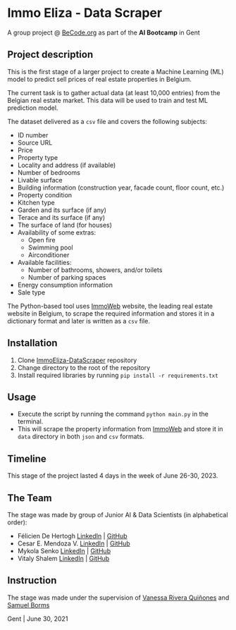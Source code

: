 
# Immo Eliza - Data Scraper
A group project @ [BeCode.org](https://becode.org/) as part of the **AI Bootcamp** in Gent


## Project description

This is the first stage of a larger project to create a Machine Learning (ML) model to predict sell prices of real estate properties in Belgium.

The current task is to gather actual data (at least 10,000 entries) from the Belgian real estate market. This data will be used to train and test ML prediction model.

The dataset delivered as a `csv` file and covers the following subjects:
- ID number
- Source URL
- Price
- Property type
- Locality and address (if available)
- Number of bedrooms
- Livable surface
- Building information (construction year, facade count, floor count, etc.)
- Property condition
- Kitchen type
- Garden and its surface (if any)
- Terace and its surface (if any)
- The surface of land (for houses)
- Availability of some extras:
    - Open fire
    - Swimming pool
    - Airconditioner
- Available facilities:
    - Number of bathrooms, showers, and/or toilets
    - Number of parking spaces
- Energy consumption information
- Sale type

The Python-based tool uses [ImmoWeb](https://www.immoweb.be/en) website, the leading real estate website in Belgium, to scrape the required information and stores it in a dictionary format and later is written as a `csv` file.


## Installation

1. Clone [ImmoEliza-DataScraper](https://github.com/vitaly-shalem/ImmoEliza-DataScraper) repository
2. Change directory to the root of the repository
3. Install required libraries by running `pip install -r requirements.txt`


## Usage

- Execute the script by running the command `python main.py` in the terminal. 
- This will scrape the property information from [ImmoWeb](https://www.immoweb.be/en) and store it in `data` directory in both `json` and `csv` formats.


## Timeline

This stage of the project lasted 4 days in the week of June 26-30, 2023.


## The Team

The stage was made by group of Junior AI & Data Scientists (in alphabetical order):

- Félicien De Hertogh [LinkedIn](https://www.linkedin.com/in/feliciendehertogh/) | [GitHub](https://github.com/feldeh)
- Cesar E. Mendoza V. [LinkedIn](https://www.linkedin.com/in/mendoce24/) | [GitHub](https://github.com/mendoce24)
- Mykola Senko [LinkedIn](https://www.linkedin.com/in/mykola-senko-683510a4/) | [GitHub](https://github.com/MykolaSenko)
- Vitaly Shalem [LinkedIn](https://www.linkedin.com/in/vitaly-shalem-26aab265/) | [GitHub](https://github.com/vitaly-shalem)


## Instruction

The stage was made under the supervision of [Vanessa Rivera Quiñones](https://www.linkedin.com/in/vriveraq/) and [Samuel Borms](https://www.linkedin.com/in/sam-borms/?originalSubdomain=be)


Gent | June 30, 2021
